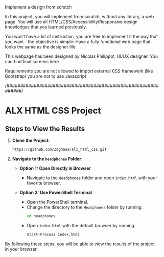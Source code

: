 Implement a design from scratch

In this project, you will implement from scratch, without any library, a web page. You will use all HTML/CSS/Accessibility/Responsive design knowledges that you learned previously.

You won’t have a lot of instruction, you are free to implement it the way that you want - the objective is simple: Have a fully functional web page that looks the same as the designer file.




This webpage has been designed by Nicolas Philippot, UI/UX designer. You can find final screens here

Requirements
you are not allowed to import external CSS framework (like Bootstrap)
you are not to use Javascript

/##############################################################/

# ALX HTML CSS Project

## Steps to View the Results

1. **Clone the Project**:
   ```bash
   https://github.com/Zoghaaa/alx_html_css.git
   ```

2. **Navigate to the `headphones` Folder**:

   - **Option 1: Open Directly in Browser**
     - Navigate to the `Headphones` folder and open `index.html` with your favorite browser.

   - **Option 2: Use PowerShell Terminal**
     - Open the PowerShell terminal.
     - Change the directory to the `Headphones` folder by running:
       ```bash
       cd headphones
       ```
     - Open `index.html` with the default browser by running:
       ```bash
       Start-Process index.html
       ```

By following these steps, you will be able to view the results of the project in your browser.
```
